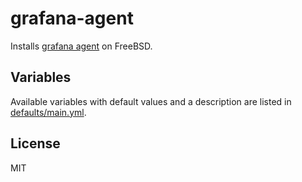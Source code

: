 # grafana-agent

Installs [grafana agent](https://github.com/grafana/agent) on FreeBSD.

## Variables

Available variables with default values and a description are listed in
[defaults/main.yml](defaults/main.yml).

## License

MIT
